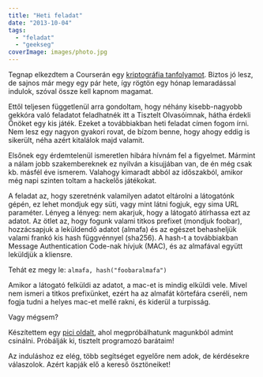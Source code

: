 ```yaml
---
title: "Heti feladat"
date: "2013-10-04"
tags: 
  - "feladat"
  - "geekseg"
coverImage: images/photo.jpg
---
```


Tegnap elkezdtem a Courserán egy [kriptográfia tanfolyamot](https://www.coursera.org/course/crypto). Biztos jó lesz, de sajnos már megy egy pár hete, így rögtön egy hónap lemaradással indulok, szóval össze kell kapnom magamat.

Ettől teljesen függetlenül arra gondoltam, hogy néhány kisebb-nagyobb gekkóra való feladatot feladhatnék itt a Tisztelt Olvasóimnak, hátha érdekli Önöket egy kis játék. Ezeket a továbbiakban heti feladat címen fogom írni. Nem lesz egy nagyon gyakori rovat, de bízom benne, hogy ahogy eddig is sikerült, néha azért kitalálok majd valamit.

Elsőnek egy érdemtelenül ismeretlen hibára hívnám fel a figyelmet. Mármint a nálam jobb szakembereknek ez nyilván a kisujjában van, de én még csak kb. másfél éve ismerem. Valahogy kimaradt abból az időszakból, amikor még napi szinten toltam a hackelős játékokat.

A feladat az, hogy szeretnénk valamilyen adatot eltárolni a látogatónk gépén, ez lehet mondjuk egy süti, vagy mint látni fogjuk, egy sima URL paraméter. Lényeg a lényeg: nem akarjuk, hogy a látogató átírhassa ezt az adatot. Az ötlet az, hogy fogunk valami titkos prefixet (mondjuk foobar), hozzácsapjuk a leküldendő adatot (almafa) és az egészet behasheljük valami frankó kis hash függvénnyel (sha256). A hash-t a továbbiakban Message Authentication Code-nak hívjuk (MAC), és az almafával együtt leküldjük a kliensre.

Tehát ez megy le: `almafa, hash("foobaralmafa")`

Amikor a látogató felküldi az adatot, a mac-et is mindig elküldi vele. Mivel nem ismeri a titkos prefixünket, ezért ha az almafát körtefára cseréli, nem fogja tudni a helyes mac-et mellé rakni, és kiderül a turpisság.

Vagy mégsem?

Készítettem egy [pici oldalt](https://csokavar.hu/projects/heti-feladat/), ahol megpróbálhatunk magunkból admint csinálni. Próbálják ki, tisztelt programozó barátaim!

Az induláshoz ez elég, több segítséget egyelőre nem adok, de kérdésekre válaszolok. Azért kapják elő a kereső ösztöneiket!
